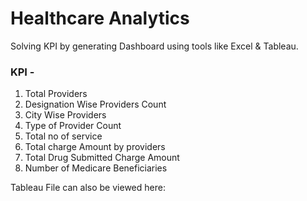 # Healthcare Analytics
Solving KPI by generating Dashboard using tools like Excel & Tableau.

### KPI -
1. Total Providers
2. Designation Wise Providers Count
3. City Wise Providers
4. Type of Provider Count  
5. Total no of service 
6. Total charge Amount by providers
7. Total Drug Submitted Charge Amount  
8. Number of Medicare Beneficiaries

Tableau File can also be viewed here: 

